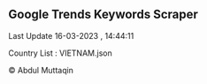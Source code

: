 

## Google Trends Keywords Scraper 
 
Last Update 16-03-2023 , 14:44:11

Country List :
VIETNAM.json



© Abdul Muttaqin 
